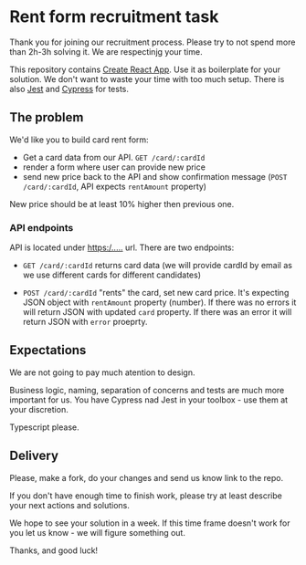 # Rent form recruitment task

Thank you for joining our recruitment process. Please try to not spend more than 2h-3h solving it. We are respectinjg your time.

This repository contains [Create React App](https://create-react-app.dev/). Use it as boilerplate for your solution. We don't want to waste your time with too much setup. There is also [Jest](https://jestjs.io/) and [Cypress](https://www.cypress.io/) for tests.

## The problem

We'd like you to build card rent form:

- Get a card data from our API. `GET /card/:cardId`
- render a form where user can provide new price
- send new price back to the API and show confirmation message (`POST /card/:cardId`, API expects `rentAmount` property)

New price should be at least 10% higher then previous one.

### API endpoints

API is located under [https:/.....]() url. There are two endpoints:

- `GET /card/:cardId` returns card data (we will provide cardId by email as we use different cards for different candidates)

- `POST /card/:cardId` "rents" the card, set new card price. It's expecting JSON object with `rentAmount` property (number). If there was no errors it will return JSON with updated `card` property. If there was an error it will return JSON with `error` proeprty.

## Expectations

We are not going to pay much atention to design.

Business logic, naming, separation of concerns and tests are much more important for us. You have Cypress nad Jest in your toolbox - use them at your discretion.

Typescript please.

## Delivery

Please, make a fork, do your changes and send us know link to the repo.

If you don't have enough time to finish work, please try at least describe your next actions and solutions.

We hope to see your solution in a week. If this time frame doesn't work for you let us know - we will figure something out.

Thanks, and good luck!
